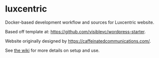 # luxcentric
Docker-based development workflow and sources for Luxcentric website.

Based off template at: https://github.com/visiblevc/wordpress-starter.

Website originally designed by https://caffeinatedcommunications.com/.

See [the wiki](https://github.com/luxcentric/luxcentric/wiki/) for more details on setup and use.
